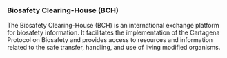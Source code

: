 ### Biosafety Clearing-House (BCH)
The Biosafety Clearing-House (BCH) is an international exchange platform for biosafety information. It facilitates the implementation of the Cartagena Protocol on Biosafety and provides access to resources and information related to the safe transfer, handling, and use of living modified organisms.
